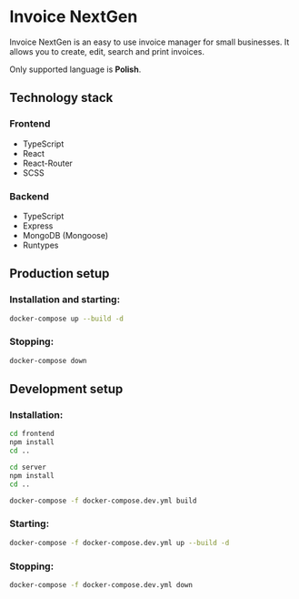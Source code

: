 # Invoice NextGen

Invoice NextGen is an easy to use invoice manager for small businesses.
It allows you to create, edit, search and print invoices.

Only supported language is **Polish**.

## Technology stack

### Frontend

- TypeScript
- React
- React-Router
- SCSS

### Backend

- TypeScript
- Express
- MongoDB (Mongoose)
- Runtypes

## Production setup

### Installation and starting:

```bash
docker-compose up --build -d
```

### Stopping:

```bash
docker-compose down
```

## Development setup

### Installation:

```bash
cd frontend
npm install
cd ..

cd server
npm install
cd ..

docker-compose -f docker-compose.dev.yml build
```

### Starting:

```bash
docker-compose -f docker-compose.dev.yml up --build -d
```

### Stopping:

```bash
docker-compose -f docker-compose.dev.yml down
```

